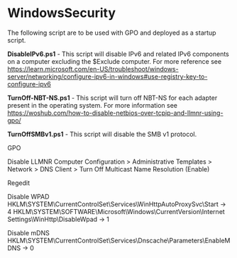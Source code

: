 # WindowsSecurity

The following script are to be used with GPO and deployed as a startup script.

**DisableIPv6.ps1** - This script will disable IPv6 and related IPv6 components on a computer excluding the $Exclude computer. For more reference see https://learn.microsoft.com/en-US/troubleshoot/windows-server/networking/configure-ipv6-in-windows#use-registry-key-to-configure-ipv6

**TurnOff-NBT-NS.ps1** - This script will turn off NBT-NS for each adapter present in the operating system. For more information see https://woshub.com/how-to-disable-netbios-over-tcpip-and-llmnr-using-gpo/

**TurnOffSMBv1.ps1** - This script will disable the SMB v1 protocol.

 GPO
 
 Disable LLMNR
    Computer Configuration > Administrative Templates > Network > DNS Client > Turn Off Multicast Name Resolution (Enable)

 Regedit
 
  Disable WPAD
    HKLM\SYSTEM\CurrentControlSet\Services\WinHttpAutoProxySvc\Start -> 4
    HKLM\SYSTEM\SOFTWARE\Microsoft\Windows\CurrentVersion\Internet Settings\WinHttp\DisableWpad -> 1

  Disable mDNS
    HKLM\SYSTEM\CurrentControlSet\Services\Dnscache\Parameters\EnableMDNS -> 0
